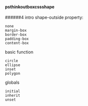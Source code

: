 #### psthinkoutboxcssshape
######4 intro
shape-outside property:
```
none
margin-box
border-box
padding-box
content-box
```
basic function
```
circle
ellipse
inset
polygon
```
globals
```
initial
inherit
unset
```
